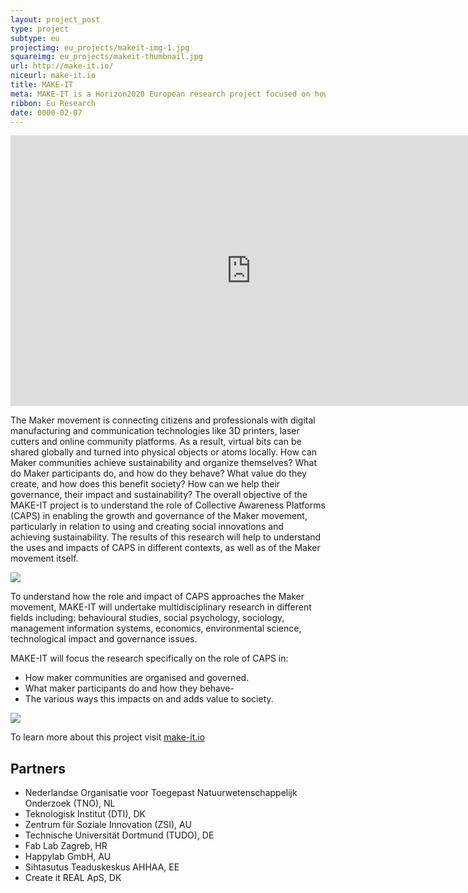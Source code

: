 ```yaml
---
layout: project_post
type: project
subtype: eu
projectimg: eu_projects/makeit-img-1.jpg
squareimg: eu_projects/makeit-thumbnail.jpg
url: http://make-it.io/
niceurl: make-it.io
title: MAKE-IT
meta: MAKE-IT is a Horizon2020 European research project focused on how the role of Collective Awareness Platforms (CAPS) enables the growth and governance of the Maker movement, particularly in relation to Information Technology, using and creating social innovations and achieving sustainability.
ribbon: Eu Research
date: 0000-02-07
---
```


<iframe width="770" height="433" src="https://www.youtube.com/embed/-UXrOoIyg0M?list=PLlKV_n43-6ttARhrVhfbX4fg1eZtSfD8b" frameborder="0" allowfullscreen></iframe>

The Maker movement is connecting citizens and professionals with digital manufacturing and communication technologies like 3D printers, laser cutters and online community platforms. As a result, virtual bits can be shared globally and turned into physical objects or atoms locally. How can Maker communities achieve sustainability and organize themselves? What do Maker participants do, and how do they behave? What value do they create, and how does this benefit society? How can we help their governance, their impact and sustainability? The overall objective of the MAKE-IT project is to understand the role of Collective Awareness Platforms (CAPS) in enabling the growth and governance of the Maker movement, particularly in relation to using and creating social innovations and achieving sustainability. The results of this research will help to understand the uses and impacts of CAPS in different contexts, as well as of the Maker movement itself.

<img src="{{site.baseurl}}{{ site.url }}/img/projects/eu_projects/makeit-img-1.jpg">

To understand how the role and impact of CAPS approaches the Maker movement, MAKE-IT will undertake multidisciplinary research in different fields including: behavioural studies, social psychology, sociology, management information systems, economics, environmental science, technological impact and governance issues. 


MAKE-IT will focus the research specifically on the role of CAPS in: 

* How maker communities are organised and governed.
* What maker participants do and how they behave- 
* The various ways this impacts on and adds value to society.

<img src="{{site.baseurl}}{{ site.url }}/img/projects/eu_projects/makeit-img-2.jpg">

To learn more about this project visit [make-it.io](http://make-it.io/)

## Partners

* Nederlandse Organisatie voor Toegepast Natuurwetenschappelijk Onderzoek (TNO), NL
* Teknologisk Institut (DTI), DK
* Zentrum für Soziale Innovation (ZSI), AU
* Technische Universität Dortmund (TUDO), DE
* Fab Lab Zagreb, HR
* Happylab GmbH, AU
* Sihtasutus Teaduskeskus AHHAA, EE
* Create it REAL ApS, DK
